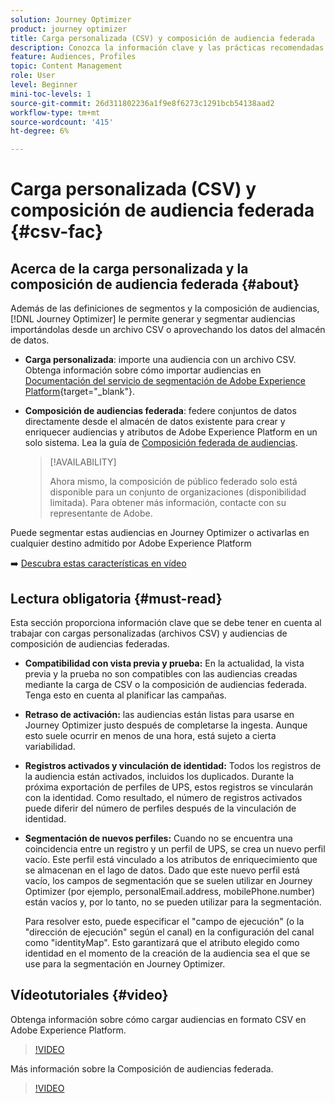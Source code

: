 ```yaml
---
solution: Journey Optimizer
product: journey optimizer
title: Carga personalizada (CSV) y composición de audiencia federada
description: Conozca la información clave y las prácticas recomendadas al trabajar con las audiencias de carga personalizada (CSV) y Composición de audiencia federada.
feature: Audiences, Profiles
topic: Content Management
role: User
level: Beginner
mini-toc-levels: 1
source-git-commit: 26d311802236a1f9e8f6273c1291bcb54138aad2
workflow-type: tm+mt
source-wordcount: '415'
ht-degree: 6%

---
```


# Carga personalizada (CSV) y composición de audiencia federada {#csv-fac}

## Acerca de la carga personalizada y la composición de audiencia federada {#about}

Además de las definiciones de segmentos y la composición de audiencias, [!DNL Journey Optimizer] le permite generar y segmentar audiencias importándolas desde un archivo CSV o aprovechando los datos del almacén de datos.

* **Carga personalizada**: importe una audiencia con un archivo CSV. Obtenga información sobre cómo importar audiencias en [Documentación del servicio de segmentación de Adobe Experience Platform](https://experienceleague.adobe.com/en/docs/experience-platform/segmentation/ui/audience-portal#import-audience){target="_blank"}.

* **Composición de audiencias federada**: federe conjuntos de datos directamente desde el almacén de datos existente para crear y enriquecer audiencias y atributos de Adobe Experience Platform en un solo sistema. Lea la guía de [Composición federada de audiencias](https://experienceleague.adobe.com/es/docs/federated-audience-composition/using/home).

  >[!AVAILABILITY]
  >
  >Ahora mismo, la composición de público federado solo está disponible para un conjunto de organizaciones (disponibilidad limitada). Para obtener más información, contacte con su representante de Adobe.

Puede segmentar estas audiencias en Journey Optimizer o activarlas en cualquier destino admitido por Adobe Experience Platform

➡️ [Descubra estas características en vídeo](#video)

## Lectura obligatoria {#must-read}

Esta sección proporciona información clave que se debe tener en cuenta al trabajar con cargas personalizadas (archivos CSV) y audiencias de composición de audiencias federadas.

* **Compatibilidad con vista previa y prueba:** En la actualidad, la vista previa y la prueba no son compatibles con las audiencias creadas mediante la carga de CSV o la composición de audiencias federada. Tenga esto en cuenta al planificar las campañas.

* **Retraso de activación:** las audiencias están listas para usarse en Journey Optimizer justo después de completarse la ingesta. Aunque esto suele ocurrir en menos de una hora, está sujeto a cierta variabilidad.

* **Registros activados y vinculación de identidad:** Todos los registros de la audiencia están activados, incluidos los duplicados. Durante la próxima exportación de perfiles de UPS, estos registros se vincularán con la identidad. Como resultado, el número de registros activados puede diferir del número de perfiles después de la vinculación de identidad.

* **Segmentación de nuevos perfiles:** Cuando no se encuentra una coincidencia entre un registro y un perfil de UPS, se crea un nuevo perfil vacío. Este perfil está vinculado a los atributos de enriquecimiento que se almacenan en el lago de datos. Dado que este nuevo perfil está vacío, los campos de segmentación que se suelen utilizar en Journey Optimizer (por ejemplo, personalEmail.address, mobilePhone.number) están vacíos y, por lo tanto, no se pueden utilizar para la segmentación.

  Para resolver esto, puede especificar el &quot;campo de ejecución&quot; (o la &quot;dirección de ejecución&quot; según el canal) en la configuración del canal como &quot;identityMap&quot;. Esto garantizará que el atributo elegido como identidad en el momento de la creación de la audiencia sea el que se use para la segmentación en Journey Optimizer.

## Vídeotutoriales {#video}

Obtenga información sobre cómo cargar audiencias en formato CSV en Adobe Experience Platform.

>[!VIDEO](https://video.tv.adobe.com/v/3421714?quality=12)

Más información sobre la Composición de audiencias federada.

>[!VIDEO](https://video.tv.adobe.com/v/3432261?quality=12)
